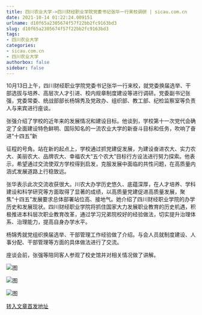 ```yaml
---
title: 四川农业大学->四川财经职业学院党委书记张华一行来校调研 | sicau.com.cn
date: 2021-10-14 01:22:24.009151
urlname: d10f65a2305674f57f22bb2fc9163bd3
slug: d10f65a2305674f57f22bb2fc9163bd3
tags: 
- 四川农业大学
categories:
- sicau.com.cn
- 四川农业大学
authorbox: false
sidebar: false
---
```

10月13日上午，四川财经职业学院党委书记张华一行来校，就党委换届选举、干部选拔与培养、高层次人才引进、校内规章制度建设等进行调研。党委副书记张强，党委常委、统战部部长杨锦秀及党政办、组织部、教工部、纪检监察室等负责人与来宾进行座谈。  

张强介绍了学校的近年来的发展情况和建设目标。他谈到，学校第十一次党代会确定了全面建设特色鲜明、国际知名的一流农业大学的新奋斗目标和任务，吹响了奋进“十四五”新
<!--more-->
征程的号角。站在新的起点上，学校通过抓党建促发展，为建设奋进农大、实力农大、美丽农大、品牌农大、幸福农大“五个农大”目标行方设法进行努力探索。他表示，希望通过交流使双方学校得到启发，克服发展中面临的共性问题，在高质量内涵式发展道路上行稳致远。  

张华表示此次交流收获很大。川农大办学历史悠久、底蕴深厚，在人才培养、学科建设和科学研究等方面取得了显著的成绩，以高质量党建促进高质量发展，聚焦“十四五”发展要求总体部署站位高、接地气。她介绍了四川财经职业学院的办学历史和发展现状。四川财经职业学院将抓住国家大力发展职业教育的历史机遇，积极推进本科层次职业教育改革，通过学习兄弟院校好的经验做法，切实提升治理体系、治理能力，提高自身办学水平。  

杨锦秀就党组织换届选举、干部管理工作经验做了介绍。与会人员就制度建设、人事分配、干部管理等方面的具体做法进行了交流。

座谈会前，张强等陪同客人参观了校史馆并对相关情况做了讲解。

![图](https://news.sicau.edu.cn/__local/E/0C/AE/5D15EEB91F03FCD95CD3F81AE31_BA696D0F_FCBE.jpg)

![图](https://news.sicau.edu.cn/__local/2/18/A1/878244E2E095F4A749D72686C15_CE31EF46_EBA5.jpg)

![图](https://news.sicau.edu.cn/__local/B/B3/BE/E329746AE186EC3589A1E841BB8_D2F32123_18825.jpg)

[转入文章首发地址](https://news.sicau.edu.cn/info/1078/64887.htm)
